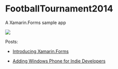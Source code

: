 FootballTournament2014
======================

A Xamarin.Forms sample app


![](http://images.trsneed.com/blogstuff/xamarinforms/Screen%20Shot%202014-06-08%20at%209.53.07%20PM.png)

Posts:

- [Introducing Xamarin.Forms](http://trsneed.com/xamarin-forms-inching-closer-to-write-once-run-anywhere-native/)

- [Adding Windows Phone for Indie Developers](http://trsneed.com/adding-a-windows-phone-app-to-a-existing-xamarin-forms-solution/)
